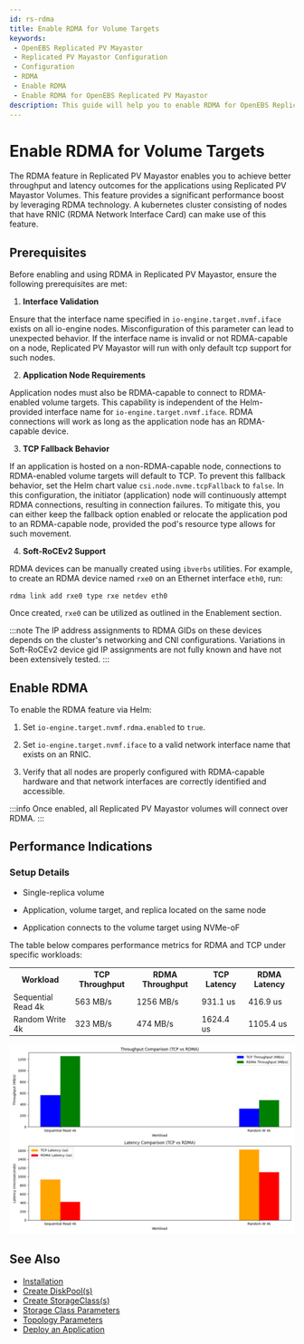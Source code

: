 ```yaml
---
id: rs-rdma
title: Enable RDMA for Volume Targets
keywords:
 - OpenEBS Replicated PV Mayastor
 - Replicated PV Mayastor Configuration
 - Configuration
 - RDMA
 - Enable RDMA
 - Enable RDMA for OpenEBS Replicated PV Mayastor
description: This guide will help you to enable RDMA for OpenEBS Replicated PV Mayastor.
---
```


# Enable RDMA for Volume Targets

The RDMA feature in Replicated PV Mayastor enables you to achieve better throughput and latency outcomes for the applications using Replicated PV Mayastor Volumes. This feature provides a significant performance boost by leveraging RDMA technology. A kubernetes cluster consisting of nodes that have RNIC (RDMA Network Interface Card) can make use of this feature.

## Prerequisites

Before enabling and using RDMA in Replicated PV Mayastor, ensure the following prerequisites are met:

1. **Interface Validation**

  Ensure that the interface name specified in `io-engine.target.nvmf.iface` exists on all io-engine nodes. Misconfiguration of this parameter can lead to unexpected behavior.
  If the interface name is invalid or not RDMA-capable on a node, Replicated PV Mayastor will run with only default tcp support for such nodes.

2. **Application Node Requirements**

  Application nodes must also be RDMA-capable to connect to RDMA-enabled volume targets. This capability is independent of the Helm-provided interface name for `io-engine.target.nvmf.iface`. RDMA connections will work as long as the application node has an RDMA-capable device.

3. **TCP Fallback Behavior**

  If an application is hosted on a non-RDMA-capable node, connections to RDMA-enabled volume targets will default to TCP. To prevent this fallback behavior, set the Helm chart value `csi.node.nvme.tcpFallback` to `false`. In this configuration, the initiator (application) node will continuously attempt RDMA connections, resulting in connection failures. To mitigate this, you can either keep the fallback option enabled or relocate the application pod to an RDMA-capable node, provided the pod's resource type allows for such movement.

4. **Soft-RoCEv2 Support**

  RDMA devices can be manually created using `ibverbs` utilities. For example, to create an RDMA device named `rxe0` on an Ethernet interface `eth0`, run:

  ```
  rdma link add rxe0 type rxe netdev eth0
  ```

  Once created, `rxe0` can be utilized as outlined in the Enablement section.
  
  :::note
  The IP address assignments to RDMA GIDs on these devices depends on the cluster's networking and CNI configurations. Variations in Soft-RoCEv2 device gid IP assignments are not fully known and have not been extensively tested.
  :::

## Enable RDMA

To enable the RDMA feature via Helm:

1. Set `io-engine.target.nvmf.rdma.enabled` to `true`.

2. Set `io-engine.target.nvmf.iface` to a valid network interface name that exists on an RNIC.

3. Verify that all nodes are properly configured with RDMA-capable hardware and that network interfaces are correctly identified and accessible.

:::info
Once enabled, all Replicated PV Mayastor volumes will connect over RDMA.
:::

## Performance Indications

### Setup Details

- Single-replica volume

- Application, volume target, and replica located on the same node

- Application connects to the volume target using NVMe-oF

The table below compares performance metrics for RDMA and TCP under specific workloads:

<table>
 <tr> 
 <th>Workload</th>
 <th>TCP Throughput</th>
 <th>RDMA Throughput</th>
 <th>TCP Latency</th>
 <th>RDMA Latency</th>
 </tr>
  <tr>
      <td>Sequential Read 4k</td>
      <td>563 MB/s</td>
      <td>1256 MB/s</td>
      <td>931.1 us</td>
      <td>416.9 us</td>
   </tr>
  <tr>
      <td>Random Write 4k</td>
      <td>323 MB/s</td>
      <td>474 MB/s</td>
      <td>1624.4 us</td>
      <td>1105.4 us</td>
   </tr>
</table>

![tcp-vs-rdma](../../../../assets/tcp-vs-rdma.png)

## See Also

- [Installation](../../../quickstart-guide/installation.md)
- [Create DiskPool(s)](../configuration/rs-create-diskpool.md)
- [Create StorageClass(s)](../configuration/rs-create-storageclass.md)
- [Storage Class Parameters](../configuration/rs-storage-class-parameters.md)
- [Topology Parameters](../configuration/rs-topology-parameters.md)
- [Deploy an Application](../configuration/rs-deployment.md)